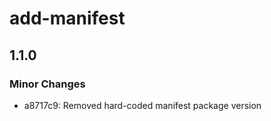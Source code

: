 # add-manifest

## 1.1.0

### Minor Changes

- a8717c9: Removed hard-coded manifest package version
